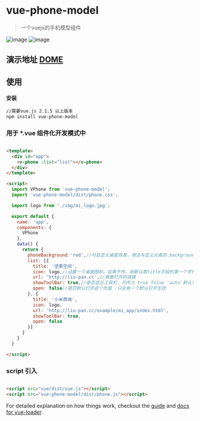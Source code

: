 # vue-phone-model

>一个vuejs的手机模型组件

![image](https://git.oschina.net/liupan520/vue-phone-model/raw/master/p1.jpg)
![image](https://git.oschina.net/liupan520/vue-phone-model/raw/master/p2.jpg)

## 演示地址 [DOME](http://liu-pan.cc/production)

## 使用

#### 安装

``` bash
//需要vue.js 2.1.5 以上版本
npm install vue-phone-model

```

### 用于 *.vue 组件化开发模式中


``` html

<template>
  <div id="app">
    <v-phone :list="list"></v-phone>
  </div>
</template>

<script>
  import VPhone from 'vue-phone-model';
  import 'vue-phone-model/dist/phone.css';

  import logo from './img/mi_logo.jpg';

  export default {
    name: 'app',
    components: {
      VPhone
    },
    data() {
      return {
        phoneBackground:'red',//可自定义桌面背景，用法与定义元素的 background 属性一样。
        list: [{
          title: '坚果空间',
          icon: logo,//设置一个桌面图标，如果不传，刚默认取title字段的第一个字作为图标内容
          url: 'http://liu-pan.cc',//需要打开的链接 
          showToolBar: true,//是否显示工具栏，可传入 true false 'auto'默认为 'auto',组件会根据打开网页的 meta属性决定
          open: false//是否默认打开这个页面 -只会有一个默认打开生效
        }, {
          title: '小米商城',
          icon: logo,
          url: 'http://liu-pan.cc/example/mi_app/index.html',
          showToolBar: true,
          open: false
        }]
      }
    }
  }

</script>

```
### script 引入 

``` html

<script src="vue/dist/vue.js"></script>
<script src="vue-phone-model/dist/phone.js"></script>

```

For detailed explanation on how things work, checkout the [guide](http://vuejs-templates.github.io/webpack/) and [docs for vue-loader](http://vuejs.github.io/vue-loader).
